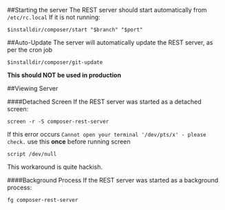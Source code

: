 ##Starting the server
The REST server should start automatically from `/etc/rc.local`
If it is not running:
~~~
$installdir/composer/start "$branch" "$port"
~~~

##Auto-Update
The server will automatically update the REST server, as per the cron job
~~~
$installdir/composer/git-update
~~~
**This should NOT be used in production**

##Viewing Server

####Detached Screen
If the REST server was started as a detached screen:
~~~
screen -r -S composer-rest-server
~~~
If this error occurs `Cannot open your terminal '/dev/pts/x' - please check.` use this **once** before running screen
~~~
script /dev/null
~~~
This workaround is quite hackish.

####Background Process
If the REST server was started as a background process:
~~~
fg composer-rest-server
~~~

